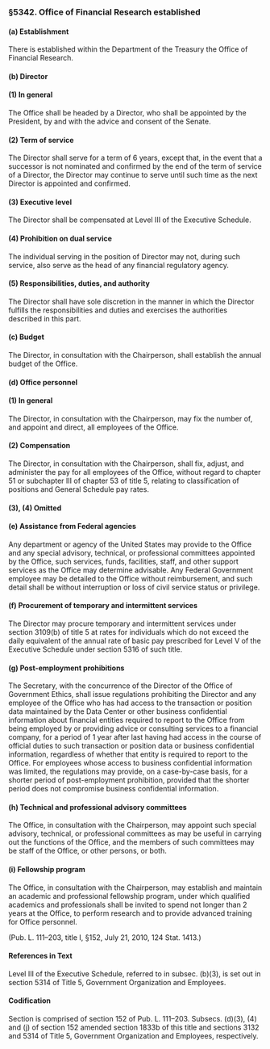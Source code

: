### §5342. Office of Financial Research established ###

#### (a) Establishment ####

There is established within the Department of the Treasury the Office of Financial Research.

#### (b) Director ####

#### (1) In general ####

The Office shall be headed by a Director, who shall be appointed by the President, by and with the advice and consent of the Senate.

#### (2) Term of service ####

The Director shall serve for a term of 6 years, except that, in the event that a successor is not nominated and confirmed by the end of the term of service of a Director, the Director may continue to serve until such time as the next Director is appointed and confirmed.

#### (3) Executive level ####

The Director shall be compensated at Level III of the Executive Schedule.

#### (4) Prohibition on dual service ####

The individual serving in the position of Director may not, during such service, also serve as the head of any financial regulatory agency.

#### (5) Responsibilities, duties, and authority ####

The Director shall have sole discretion in the manner in which the Director fulfills the responsibilities and duties and exercises the authorities described in this part.

#### (c) Budget ####

The Director, in consultation with the Chairperson, shall establish the annual budget of the Office.

#### (d) Office personnel ####

#### (1) In general ####

The Director, in consultation with the Chairperson, may fix the number of, and appoint and direct, all employees of the Office.

#### (2) Compensation ####

The Director, in consultation with the Chairperson, shall fix, adjust, and administer the pay for all employees of the Office, without regard to chapter 51 or subchapter III of chapter 53 of title 5, relating to classification of positions and General Schedule pay rates.

#### (3), (4) Omitted ####

#### (e) Assistance from Federal agencies ####

Any department or agency of the United States may provide to the Office and any special advisory, technical, or professional committees appointed by the Office, such services, funds, facilities, staff, and other support services as the Office may determine advisable. Any Federal Government employee may be detailed to the Office without reimbursement, and such detail shall be without interruption or loss of civil service status or privilege.

#### (f) Procurement of temporary and intermittent services ####

The Director may procure temporary and intermittent services under section 3109(b) of title 5 at rates for individuals which do not exceed the daily equivalent of the annual rate of basic pay prescribed for Level V of the Executive Schedule under section 5316 of such title.

#### (g) Post-employment prohibitions ####

The Secretary, with the concurrence of the Director of the Office of Government Ethics, shall issue regulations prohibiting the Director and any employee of the Office who has had access to the transaction or position data maintained by the Data Center or other business confidential information about financial entities required to report to the Office from being employed by or providing advice or consulting services to a financial company, for a period of 1 year after last having had access in the course of official duties to such transaction or position data or business confidential information, regardless of whether that entity is required to report to the Office. For employees whose access to business confidential information was limited, the regulations may provide, on a case-by-case basis, for a shorter period of post-employment prohibition, provided that the shorter period does not compromise business confidential information.

#### (h) Technical and professional advisory committees ####

The Office, in consultation with the Chairperson, may appoint such special advisory, technical, or professional committees as may be useful in carrying out the functions of the Office, and the members of such committees may be staff of the Office, or other persons, or both.

#### (i) Fellowship program ####

The Office, in consultation with the Chairperson, may establish and maintain an academic and professional fellowship program, under which qualified academics and professionals shall be invited to spend not longer than 2 years at the Office, to perform research and to provide advanced training for Office personnel.

(Pub. L. 111–203, title I, §152, July 21, 2010, 124 Stat. 1413.)

#### References in Text ####

Level III of the Executive Schedule, referred to in subsec. (b)(3), is set out in section 5314 of Title 5, Government Organization and Employees.

#### Codification ####

Section is comprised of section 152 of Pub. L. 111–203. Subsecs. (d)(3), (4) and (j) of section 152 amended section 1833b of this title and sections 3132 and 5314 of Title 5, Government Organization and Employees, respectively.